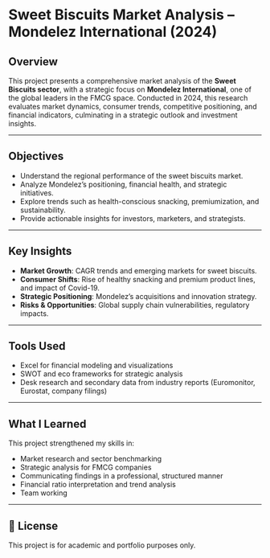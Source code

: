 # Sweet Biscuits Market Analysis – Mondelez International (2024)

## Overview

This project presents a comprehensive market analysis of the **Sweet Biscuits sector**, with a strategic focus on **Mondelez International**, one of the global leaders in the FMCG space. Conducted in 2024, this research evaluates market dynamics, consumer trends, competitive positioning, and financial indicators, culminating in a strategic outlook and investment insights.

---

## Objectives

- Understand the regional performance of the sweet biscuits market.
- Analyze Mondelez’s positioning, financial health, and strategic initiatives.
- Explore trends such as health-conscious snacking, premiumization, and sustainability.
- Provide actionable insights for investors, marketers, and strategists.

---

## Key Insights

- **Market Growth**: CAGR trends and emerging markets for sweet biscuits.
- **Consumer Shifts**: Rise of healthy snacking and premium product lines, and impact of Covid-19.
- **Strategic Positioning**: Mondelez’s acquisitions and innovation strategy.
- **Risks & Opportunities**: Global supply chain vulnerabilities, regulatory impacts.

---

## Tools Used

- Excel for financial modeling and visualizations
- SWOT and eco frameworks for strategic analysis
- Desk research and secondary data from industry reports (Euromonitor, Eurostat, company filings)

---

## What I Learned

This project strengthened my skills in:
- Market research and sector benchmarking
- Strategic analysis for FMCG companies
- Communicating findings in a professional, structured manner
- Financial ratio interpretation and trend analysis
- Team working

---

## 📜 License

This project is for academic and portfolio purposes only.
